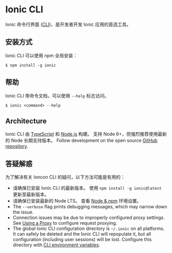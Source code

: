 ---
---

# Ionic CLI

Ionic 命令行界面 ([CLI](/docs/faq/glossary#cli))，是开发者开发 Ionic 应用的首选工具。

## 安装方式

Ionic CLI 可以使用 npm 全局安装：

```shell
$ npm install -g ionic
```

## 帮助

Ionic CLI 带命令文档，可以使用 `--help` 标志访问。

```shell
$ ionic <command> --help
```

<!-- TODO: image? -->

## Architecture

Ionic CLI 由 [TypeScript](/docs/faq/glossary#typescript) 和 [Node.js](/docs/faq/glossary#node) 构建。 支持 Node 6+，但强烈推荐使用最新的 Node 长期支持版本。 Follow development on the open source <a href="https://github.com/ionic-team/ionic-cli" target="_blank">GitHub repository</a>.

## 答疑解惑

为了解决有关 Ioncon CLI 的疑问，以下方法可能是有用的：

- 请确保已安装 Ionic CLI 的最新版本。 使用 `npm install -g ionic@latest` 更新至最新版本。
- 请确保已安装最新的 Node LTS。 查看 [Node & npm](/docs/installation/environment#node-npm) 环境设置。
- The `--verbose` flag prints debugging messages, which may narrow down the issue.
- Connection issues may be due to improperly configured proxy settings. See [Using a Proxy](/docs/cli/using-a-proxy) to configure request proxying.
- The global Ionic CLI configuration directory is `~/.ionic` on all platforms. It can safely be deleted and the Ionic CLI will repopulate it, but all configuration (including user sessions) will be lost. Configure this directory with [CLI environment variables](/docs/cli/configuration#environment-variables).